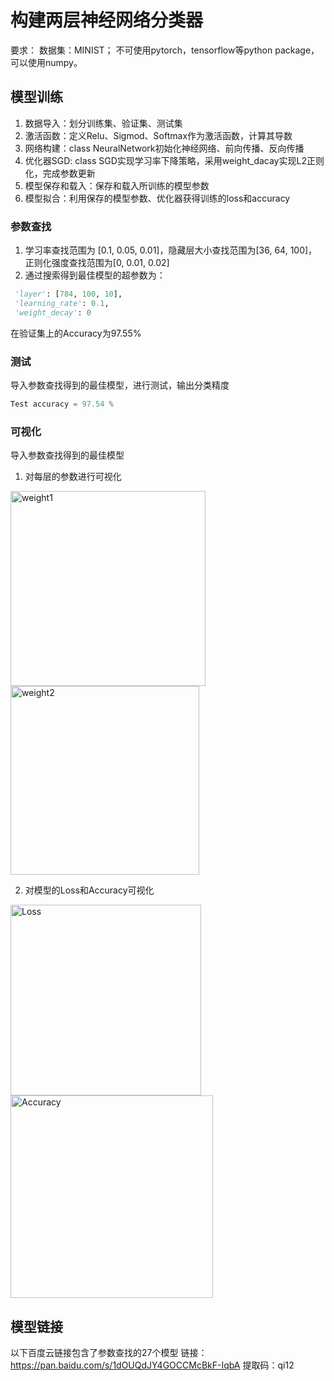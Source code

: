 # 构建两层神经网络分类器

要求：
数据集：MINIST；
不可使用pytorch，tensorflow等python package，可以使用numpy。

## 模型训练

1. 数据导入：划分训练集、验证集、测试集
2. 激活函数：定义Relu、Sigmod、Softmax作为激活函数，计算其导数
3. 网络构建：class NeuralNetwork初始化神经网络、前向传播、反向传播
4. 优化器SGD: class SGD实现学习率下降策略，采用weight_dacay实现L2正则化，完成参数更新
5. 模型保存和载入：保存和载入所训练的模型参数
6. 模型拟合：利用保存的模型参数、优化器获得训练的loss和accuracy

### 参数查找

1. 学习率查找范围为 [0.1, 0.05, 0.01]，隐藏层大小查找范围为[36, 64, 100]，正则化强度查找范围为[0, 0.01, 0.02]
2. 通过搜索得到最佳模型的超参数为：

```python
 'layer': [784, 100, 10],
 'learning_rate': 0.1,
 'weight_decay': 0
```
 在验证集上的Accuracy为97.55%

### 测试

 导入参数查找得到的最佳模型，进行测试，输出分类精度

```python
Test accuracy = 97.54 %
```

### 可视化

 导入参数查找得到的最佳模型

1. 对每层的参数进行可视化
<img width="312" alt="weight1" src="https://user-images.githubusercontent.com/38133106/162612539-39d10f07-a161-4721-9cf8-9dae396e0a4a.png">
<img width="302" alt="weight2" src="https://user-images.githubusercontent.com/38133106/162612543-6265e8d1-c95d-4106-9b9a-3f1163365ab2.png">

2. 对模型的Loss和Accuracy可视化
<img width="305" alt="Loss" src="https://user-images.githubusercontent.com/38133106/162612549-47464eee-d329-43d6-b69d-c6276d49a40c.png">

<img width="324" alt="Accuracy" src="https://user-images.githubusercontent.com/38133106/162612547-f95720bf-64b8-4ace-88ad-7c64d245e58b.png">


 ## 模型链接
 
 以下百度云链接包含了参数查找的27个模型
 链接：https://pan.baidu.com/s/1dOUQdJY4GOCCMcBkF-IqbA 
 提取码：qi12
